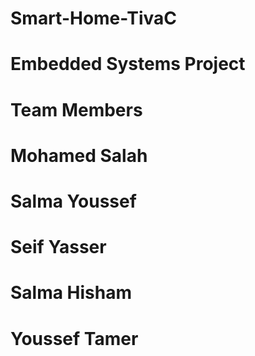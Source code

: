 # Smart-Home-TivaC
# Embedded Systems Project 
# Team Members 
# Mohamed Salah
# Salma Youssef
# Seif Yasser
# Salma Hisham
# Youssef Tamer
